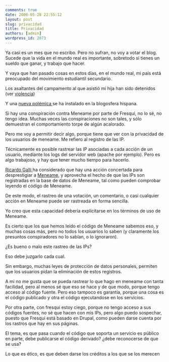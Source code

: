```yaml
---
comments: true
date: 2006-05-28 22:55:12
layout: post
slug: privacidad
title: Privacidad
authors: [admin]
wordpress_id: 2073
---
```


Ya casi es un mes que no escribo. Pero no sufran, no voy a votar el blog. Sucede que la vida en el mundo real es importante, sobretodo si tienes un sueldo que ganar, y trabajo que hacer.

Y vaya que han pasado cosas en estos días, en el mundo real, mi país está preocupado del movimiento estudiantil secundario.

Los asaltantes del campamento al que asistió mi hija han sido detenidos (ver [violencia](http://web.archive.org/web/20090426080946/http://www.lnds.net/2006/05/violencia_1.html))

Y una [nueva polémica ](http://web.archive.org/web/20090426080946/http://mangasverdes.es/2006/05/26/fresqui-vs-meneame-la-polemica/)se ha instalado en la blogosfera hispana.

Si hay una conspiración contra Meneame por parte de Fresqui, no lo sé, no tengo idea. Muchas veces las conspiraciones no son tales, y sólo demuestran el comportamiento torpe de algún acalorado.

Pero me voy a permitir decir algo, porque tiene que ver con la privacidad de los usuarios de meneame.
Me refiero al registro de las IP.

Técnicamente es posible rastrear las IP asociadas a cada acción de un usuario, mediante los logs del servidor web (apache por ejemplo). Pero es algo trabajoso, y hay que tener mucho tiempo para hacerlo.

[Ricardo Galli ](http://web.archive.org/web/20090426080946/http://mnm.uib.es/gallir/)ha considerado que hay una acción concertada para desprestigiar a [Meneame](http://web.archive.org/web/20090426080946/http://www.meneame.net/), y aprovecha el hecho de que las IPs son registradas en la base de datos de Meneame, tal como pueden comprobar leyendo el código de Meneame.

De este modo, el rastreo de una votación, un comentario, o casi cualquier acción en Meneame puede ser rastreada en forma sencilla.

Yo creo que esta capacidad debería explicitarse en los términos de uso de Meneame.

Es cierto que los que hemos leido el código de Meneame sabemos eso, y muchas cosas más, pero no todos los usuarios lo saben (y claramente los presuntos conspiradores no lo sabían, o lo ignoraron).

¿Es bueno o malo este rastreo de las IPs?

Eso debe juzgarlo cada cual.

Sin embargo, muchas leyes de protección de datos personales, permiten que los usuarios pidan la eliminación de estos registros.

A mi no me gusta que se pueda rastrear lo que hago en meneame con tanta facilidad, pero al menos sé que eso se hace y de que modo, porque tengo acceso al código fuente. Pero eso tampoco es garantía, porque una cosa es el código publicado y otra el código ejecutandose en los servicios.

Por otra parte, con fresqui estoy ciego, porque no tengo acceso a sus códigos fuentes, no sé que hacen con mis IPs, pero algo puedo sospechar, puesto que Fresqui está basado en Drupal, como pueden darse cuenta por los rastros que hay en sus páginas.

El tema, es que pasa cuando el código que soporta un servicio es público en parte, debe publicarse el código derivado? ¿debe reconocerse de que se usa?

Lo que es ético, es que deben darse los créditos a los que se los merecen


